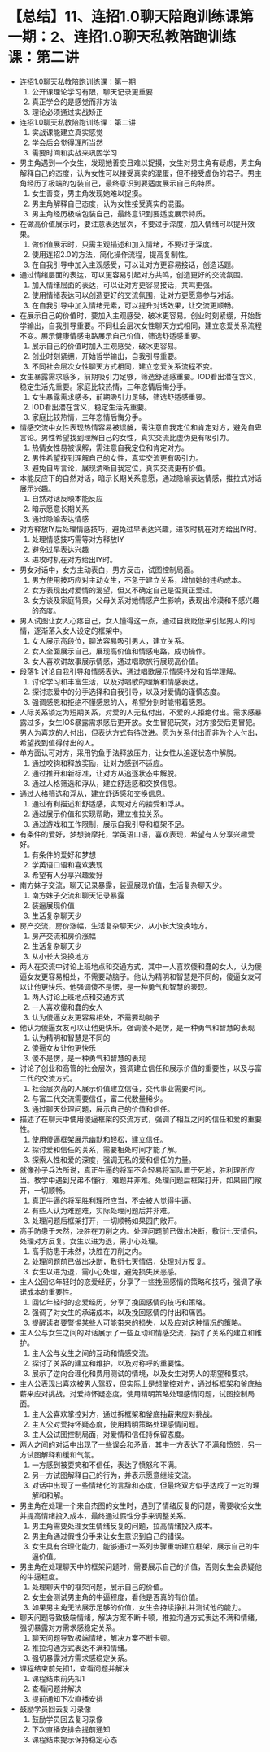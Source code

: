 # 【总结】11、连招1.0聊天陪跑训练课第一期：2、连招1.0聊天私教陪跑训练课：第二讲

-   连招1.0聊天私教陪跑训练课：第一期
    1.  公开课理论学习有限，聊天记录更重要
    2.  真正学会的是感觉而非方法
    3.  理论必须通过实战矫正
-   连招1.0聊天私教陪跑训练课：第二讲
    1.  实战课能建立真实感觉
    2.  学会后会觉得理所当然
    3.  需要时间和实战来巩固学习
-   男主角遇到一个女生，发现她善变且难以捉摸，女生对男主角有疑虑，男主角解释自己的态度，认为女性可以接受真实的混蛋，但不接受虚伪的君子。男主角经历了极端的包装自己，最终意识到要适度展示自己的特质。
    1.  女生善变，男主角发现她难以捉摸。
    2.  男主角解释自己态度，认为女性接受真实的混蛋。
    3.  男主角经历极端包装自己，最终意识到要适度展示特质。
-   在做高价值展示时，要注意表达层次，不要过于深度，加入情绪可以提升效果。
    1.  做价值展示时，只需主观描述和加入情绪，不要过于深度。
    2.  使用连招2.0的方法，简化操作流程，提高复制性。
    3.  在自我引导中加入主观感受，可以让对方更容易接话，创造话题。
-   通过情绪层面的表达，可以更容易引起对方共鸣，创造更好的交流氛围。
    1.  加入情绪层面的表达，可以让对方更容易接话，共鸣更强。
    2.  使用情绪表达可以创造更好的交流氛围，让对方更愿意参与对话。
    3.  在自我引导中加入情绪元素，可以提升对话效果，让交流更顺畅。
-   在展示自己的价值时，要加入主观感受，破冰更容易。创业时刻紧绷，开始哲学输出，自我引导重要。不同社会层次女性聊天方式相同，建立恋爱关系流程不变。展示健康情感电路展示自己价值，筛选舒适感重要。
    1.  展示自己的价值时加入主观感受，破冰更容易。
    2.  创业时刻紧绷，开始哲学输出，自我引导重要。
    3.  不同社会层次女性聊天方式相同，建立恋爱关系流程不变。
-   女生暴露需求感多，前期吸引力足够，筛选舒适感重要。IOD看出潜在含义，稳定生活先重要。家庭比较热情，三年恋情后悔分手。
    1.  女生暴露需求感多，前期吸引力足够，筛选舒适感重要。
    2.  IOD看出潜在含义，稳定生活先重要。
    3.  家庭比较热情，三年恋情后悔分手。
-   情感交流中女性表现热情容易被误解，需注意自我定位和肯定对方，避免自卑言论。男性希望找到理解自己的女性，真实交流比虚伪更有吸引力。
    1.  热情女性易被误解，需注意自我定位和肯定对方。
    2.  男性希望找到理解自己的女性，真实交流更有吸引力。
    3.  避免自卑言论，展现清晰自我定位，真实交流更有价值。
-   本能反应下的自然对话，暗示长期关系意愿，通过隐喻表达情感，推拉式对话展示兴趣。
    1.  自然对话反映本能反应
    2.  暗示愿意长期关系
    3.  通过隐喻表达情感
-   对方释放IY后处理情感技巧，避免过早表达兴趣，进攻时机在对方给出IY时。
    1.  处理情感技巧需等对方释放IY
    2.  避免过早表达兴趣
    3.  进攻时机在对方给出IY时。
-   男女对话中，女方主动表白，男方反击，试图控制局面。
    1.  男方使用技巧应对主动女生，不急于建立关系，增加她的违约成本。
    2.  女方表现出对爱情的渴望，但又不确定自己是否真正爱过。
    3.  女方谈及家庭背景，父母关系对她情感产生影响，表现出冷漠和不感兴趣的态度。
-   男人试图让女人心疼自己，女人懂得这一点，通过自我贬低来引起男人的同情，逐渐落入女人设定的框架中。
    1.  女人展示高段位，聊法容易吸引男人，建立关系。
    2.  女人全面展示自己，展现高价值和情感电路，成功操作。
    3.  女人喜欢讲故事展示情感，通过唱歌旅行展现高价值。
-   段落1: 讨论自我引导和情感表达，通过唱歌展示情感抒发和哲学理解。
    1.  讨论学习和丰富生活，以及对唱歌的理解和情感表达。
    2.  探讨恋爱中的分手选择和自我引导，以及对爱情的谨慎态度。
    3.  强调感恩和拒绝不懂感恩的人，希望分别时能带着感恩。
-   人际关系锁定为短期关系，对爱的人无私付出，不爱的人拒绝付出。需求感暴露过多，女生IOS暴露需求感后更开放。女生冒犯玩笑，对方接受后更冒犯。男人为喜欢的人付出，但表达方式有待改进。愿为关系付出而非为个人付出，希望找到值得付出的人。
-   单方面认可对方，采用钓鱼手法释放压力，让女性从追逐状态中解脱。
    1.  通过咬钩和释放奖励，让对方感到不适应。
    2.  通过推开和新标准，让对方从追逐状态中解脱。
    3.  通过人格筛选和浮从，建立舒适感和交换信息。
-   通过人格筛选和浮从，建立舒适感和交换信息。
    1.  通过有利描述和舒适感，实现对方的接受和浮从。
    2.  通过展示价值和实现帮助，建立推拉关系。
    3.  通过游戏和工作限制，展示自我引导和框架不足。
-   有条件的爱好，梦想骑摩托，学英语口语，喜欢表现，希望有人分享兴趣爱好。
    1.  有条件的爱好和梦想
    2.  学英语口语和喜欢表现
    3.  希望有人分享兴趣爱好
-   南方妹子交流，聊天记录暴露，装逼展现价值，生活复杂聊天少。
    1.  南方妹子交流和聊天记录暴露
    2.  装逼展现价值
    3.  生活复杂聊天少
-   房产交流，房价涨幅，生活复杂聊天少，从小长大没换地方。
    1.  房产交流和房价涨幅
    2.  生活复杂聊天少
    3.  从小长大没换地方
-   两人在交流中讨论上班地点和交通方式，其中一人喜欢傻和蠢的女人，认为傻逼女友更容易相处，不需要动脑子。他认为精明和智慧是不同的，傻逼女友可以让他更快乐。他强调傻不是愣，是一种勇气和智慧的表现。
    1.  两人讨论上班地点和交通方式
    2.  一人喜欢傻和蠢的女人
    3.  认为傻逼女友更容易相处，不需要动脑子
-   他认为傻逼女友可以让他更快乐，强调傻不是愣，是一种勇气和智慧的表现
    1.  认为精明和智慧是不同的
    2.  傻逼女友让他更快乐
    3.  傻不是愣，是一种勇气和智慧的表现
-   讨论了创业和高管的社会层次，强调建立信任和展示价值的重要性，以及与富二代的交流方式。
    1.  社会层次高的人展示价值建立信任，交代事业需要时间。
    2.  与富二代交流需要信任，富二代数量稀少。
    3.  通过聊天处理问题，展示自己的价值和信任。
-   描述了在聊天中使用傻逼框架的交流方式，强调了相互之间的信任和爱的重要性。
    1.  使用傻逼框架展示幽默和轻松，建立信任。
    2.  探讨爱和信任的关系，需要相处时间才能了解。
    3.  探索人性和爱的深度，强调无私的爱和信任的力量。
-   就像孙子兵法所说，真正牛逼的将军不会轻易将军队置于死地，胜利理所应当。教学中遇到兄弟不懂行，难题并非难。处理问题后框架打开，如果园门敞开，一切顺畅。
    1.  真正牛逼的将军胜利理所应当，不会被人觉得牛逼。
    2.  有些人认为难题难，实际处理问题后并非难。
    3.  处理问题后框架打开，一切顺畅如果园门敞开。
-   高手防患于未然，决胜在刀削之内。处理问题前已做出决断，敷衍七天情侣，处理对方反复。女生以进为退，需小心处理。
    1.  高手防患于未然，决胜在刀削之内。
    2.  处理问题前已做出决断，敷衍七天情侣，处理对方反复。
    3.  女生以进为退，需小心处理，避免损失厌恶感。
-   主人公回忆年轻时的恋爱经历，分享了一些挽回感情的策略和技巧，强调了承诺成本的重要性。
    1.  回忆年轻时的恋爱经历，分享了挽回感情的技巧和策略。
    2.  强调了对女生的承诺成本，以及挽回感情的付出和痛苦。
    3.  提醒读者要警惕某些人可能带来的损失，以及应对这种情况的策略。
-   主人公与女生之间的对话展示了一些互动和情感交流，探讨了关系的建立和维护。
    1.  主人公与女生之间的互动和情感交流。
    2.  探讨了关系的建立和维护，以及对称呼的重要性。
    3.  展示了逆向合理化和费用测试的情境，以及女生对男人的期望和要求。
-   主人公表现出喜欢被男人驾驭，但实际上是想掌控对方，通过拆框架和釜底抽薪来应对挑战。对爱持怀疑态度，使用精明策略处理感情问题，试图控制局面。
    1.  主人公喜欢掌控对方，通过拆框架和釜底抽薪来应对挑战。
    2.  主人公对爱持怀疑态度，使用精明策略处理感情问题。
    3.  主人公试图控制局面，对爱情和信任持保留态度。
-   两人之间的对话中出现了一些误会和矛盾，其中一方表达了不满和愤怒，另一方试图解释和缓和气氛。
    1.  一方感到被耍笑和不信任，表达了愤怒和不满。
    2.  另一方试图解释自己的行为，并表示愿意继续交流。
    3.  对话中出现了一些情绪化的言辞和态度，但最终双方似乎达成了一定的理解和和解。
-   男主角在处理一个来自杰图的女生时，遇到了情绪反复的问题，需要收拾女生并提高情绪投入成本，最终通过假性分手来调整关系。
    1.  男主角需要处理女生情绪反复的问题，拉高情绪投入成本。
    2.  男主角通过假性分手来让女生意识到自己的错误。
    3.  女生具有合理化能力，能够通过一系列步骤重新建立框架，展示自己的牛逼价值。
-   男主角在处理聊天中的框架问题时，需要展示自己的价值，否则女生会质疑他的牛逼程度。
    1.  处理聊天中的框架问题，展示自己的价值。
    2.  女生会测试男主角的牛逼程度，看他是否真的有价值。
    3.  如果男主角无法展示足够的价值，女生会持续挣扎并测试他的能力。
-   聊天问题导致极端情绪，解决方案不断卡顿，推拉沟通方式表达不满和情绪，强切暴露对方需求感稳定关系。
    1.  聊天问题导致极端情绪，解决方案不断卡顿。
    2.  推拉沟通方式表达不满和情绪。
    3.  强切暴露对方需求感稳定关系。
-   课程结束前先扣1，查看问题并解决
    1.  课程结束前先扣1
    2.  查看问题并解决
    3.  提前通知下次直播安排
-   鼓励学员回去复习录像
    1.  鼓励学员回去复习录像
    2.  下次直播安排会提前通知
    3.  课程结束提示保持稳定心态